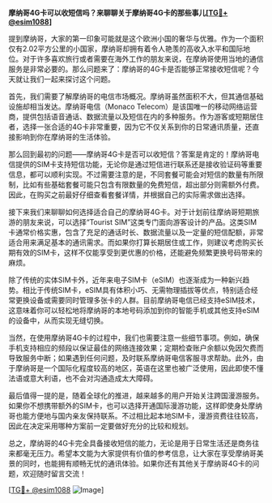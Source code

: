**摩纳哥4G卡可以收短信吗？来聊聊关于摩纳哥4G卡的那些事儿[[TG💪+ @esim1088](https://t.me/s/esim1088)]**

提到摩纳哥，大家的第一印象可能就是这个欧洲小国的奢华与优雅。作为一个面积仅有2.02平方公里的小国家，摩纳哥却拥有着令人艳羡的高收入水平和国际地位。对于许多喜欢旅行或者需要在海外工作的朋友来说，在摩纳哥使用当地的通信服务是非常必要的。那么问题来了：摩纳哥的4G卡是否能够正常接收短信呢？今天就让我们一起来探讨这个问题。

首先，我们需要了解摩纳哥的电信市场概况。摩纳哥虽然面积不大，但其通信基础设施却相当发达。摩纳哥电信（Monaco Telecom）是该国唯一的移动网络运营商，提供包括语音通话、数据流量以及短信在内的多种服务。作为游客或短期居住者，选择一张合适的4G卡非常重要，因为它不仅关系到你的日常通讯质量，还直接影响到你在摩纳哥的生活体验。

那么回到最初的问题——摩纳哥4G卡是否可以收短信？答案是肯定的！摩纳哥电信提供的SIM卡支持短信功能，无论你是通过短信进行联系还是接收验证码等重要信息，都可以顺利实现。不过需要注意的是，不同套餐可能会对短信的数量有所限制，比如有些基础套餐可能只包含有限数量的免费短信，超出部分则需额外付费。因此，在购买之前最好仔细查看套餐详情，并根据自己的实际需求做出选择。

接下来我们来聊聊如何选择适合自己的摩纳哥4G卡。对于计划前往摩纳哥短期旅游的朋友来说，可以选择“Tourist SIM”这类专门面向游客设计的产品。这类SIM卡通常价格实惠，包含了充足的通话时长、数据流量以及一定量的短信配额，非常适合用来满足基本的通讯需求。而如果你打算长期居住或工作，则建议考虑购买长期有效的SIM卡，这样不仅能享受到更优惠的价格，还能避免频繁更换号码带来的麻烦。

除了传统的实体SIM卡外，近年来电子SIM卡（eSIM）也逐渐成为一种新兴趋势。相比于传统SIM卡，eSIM具有体积小巧、无需物理插拔等优点，特别适合经常更换设备或需要同时管理多张卡的人群。目前摩纳哥电信已经支持eSIM技术，这意味着你可以轻松地将摩纳哥的本地号码添加到你的智能手机或其他支持eSIM的设备中，从而实现无缝切换。

当然，在使用摩纳哥4G卡的过程中，我们也需要注意一些细节事项。例如，确保手机支持相应的频段以保证最佳的网络连接效果；定期检查账户余额以免因欠费而导致服务中断；如果遇到任何问题，及时联系摩纳哥电信客服寻求帮助。此外，由于摩纳哥是一个国际化程度较高的地区，英语在这里也被广泛使用，因此即使不懂法语或意大利语，也不会对沟通造成太大障碍。

最后值得一提的是，随着全球化的推进，越来越多的用户开始关注跨国漫游服务。如果你不想携带额外的SIM卡，也可以选择开通国际漫游功能，这样即使身处摩纳哥也能方便地与国内亲友保持联系。不过相比起本地SIM卡，漫游资费往往较高，因此在决定采用哪种方案前一定要做好充分的比较和规划。

总之，摩纳哥的4G卡完全具备接收短信的能力，无论是用于日常生活还是商务往来都毫无压力。希望本文能为大家提供有价值的参考信息，让大家在享受摩纳哥美景的同时，也能拥有顺畅无忧的通讯体验。如果你还有其他关于摩纳哥4G卡的问题，欢迎随时留言交流！

[[TG💪+ @esim1088](https://t.me/s/esim1088) ![Image](https://i.postimg.cc/4NQfJmqS/Snipaste-2025-05-13-00-14-12.png)]